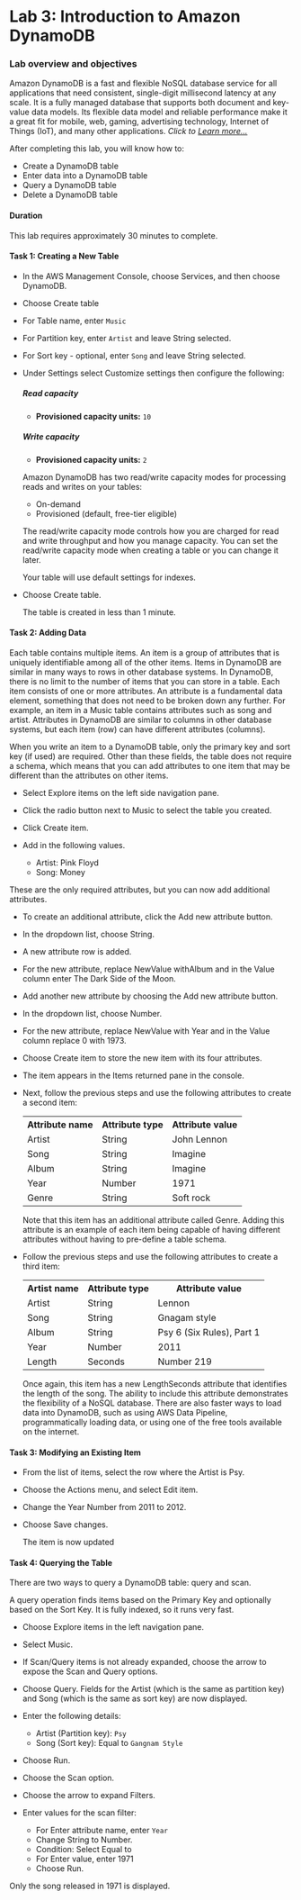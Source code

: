 #   Lab 3: Introduction to Amazon DynamoDB

### Lab overview and objectives

Amazon DynamoDB is a fast and flexible NoSQL database service for all applications that need consistent, single-digit millisecond latency at any scale. It is a fully managed database that supports both document and key-value data models. Its flexible data model and reliable performance make it a great fit for mobile, web, gaming, advertising technology, Internet of Things (IoT), and many other applications. _Click to [Learn more...](https://awseducate.instructure.com/courses/768/assignments/3147?module_item_id=13565)_

After completing this lab, you will know how to:

+   Create a DynamoDB table
+   Enter data into a DynamoDB table
+   Query a DynamoDB table
+   Delete a DynamoDB table

####   Duration
This lab requires approximately 30 minutes to complete.

####    Task 1: Creating a New Table

+   In the AWS Management Console, choose Services, and then choose DynamoDB.

+   Choose Create table
+   For Table name, enter `Music`
+   For Partition key, enter `Artist` and leave String selected.
+   For Sort key - optional, enter `Song` and leave String selected.
+   Under Settings select Customize settings then configure the following:

    #####   Read capacity
    +   <b>Provisioned capacity units:</b> `10`

    #####   Write capacity
    +   <b>Provisioned capacity units:</b> `2`

    Amazon DynamoDB has two read/write capacity modes for processing reads and writes on your tables:

    +   On-demand
    +   Provisioned (default, free-tier eligible)

    The read/write capacity mode controls how you are charged for read and write throughput and how you manage capacity. You can set the read/write capacity mode when creating a table or you can change it later.

    Your table will use default settings for indexes.

+   Choose Create table.
            
    The table is created in less than 1 minute.

####    Task 2: Adding Data

Each table contains multiple items. An item is a group of attributes that is uniquely identifiable among all of the other items. Items in DynamoDB are similar in many ways to rows in other database systems. In DynamoDB, there is no limit to the number of items that you can store in a table.
Each item consists of one or more attributes. An attribute is a fundamental data element, something that does not need to be broken down any further. For example, an item in a Music table contains attributes such as song and artist. Attributes in DynamoDB are similar to columns in other database systems, but each item (row) can have different attributes (columns).

When you write an item to a DynamoDB table, only the primary key and sort key (if used) are required.  Other than these fields, the table does not require a schema, which means that you can add attributes to one item that may be different than the attributes on other items.
+   Select Explore items on the left side navigation pane.

+   Click the radio button next to Music to select the table you created.

+   Click Create item.

+   Add in the following values.

    +   Artist: Pink Floyd
    +   Song: Money

These are the only required attributes, but you can now add additional attributes.
+   To create an additional attribute, click the Add new attribute button.

+   In the dropdown list, choose String.

+   A new attribute row is added.

+   For the new attribute, replace NewValue withAlbum and in the Value column enter The Dark Side of the Moon.

+   Add another new attribute by choosing the Add new attribute button.
+   In the dropdown list, choose Number.

+   For the new attribute, replace NewValue with Year and in the Value column replace 0 with 1973.
+   Choose Create item to store the new item with its four attributes.


+   The item appears in the Items returned pane in the console.
+   Next, follow the previous steps and use the following attributes to create a second item:
    <table>
    <tr>
    <th>Attribute name</td>
    <th>Attribute type</td>
    <th>Attribute value</td>
    </tr>

    <tr>
    <td>Artist</td>
    <td>String</td>
    <td>John Lennon</td>
    </tr>

    <tr>
    <td>Song</td>
    <td>String</td>
    <td>Imagine</td>
    </tr>

    <tr>
    <td>Album</td>
    <td>String</td>
    <td>Imagine</td>
    </tr>

    <tr>
    <td>Year</td>
    <td>Number</td>
    <td>1971</td>
    </tr>

    <tr>
    <td>Genre</td>
    <td>String</td>
    <td>Soft rock</td>
    </tr>

    </table>


    Note that this item has an additional attribute called Genre. Adding this attribute is an example of each item being capable of having different attributes without having to pre-define a table schema.

+   Follow the previous steps and use the following attributes to create a third item:
    <table>
    <tr>
    <th>Artist name</td>
    <th>Attribute type</td>
    <th>Attribute value</td>
    </tr>

    <tr>
    <td>Artist</td>
    <td>String</td>
    <td>Lennon</td>
    </tr>

    <tr>
    <td>Song</td>
    <td>String</td>
    <td>Gnagam style</td>
    </tr>

    <tr>
    <td>Album</td>
    <td>String</td>
    <td>Psy 6 (Six Rules), Part 1</td>
    </tr>

    <tr>
    <td>Year</td>
    <td>Number</td>
    <td>2011</td>
    </tr>

    <tr>
    <td>Length</td>
    <td>Seconds</td>
    <td>Number 219</td>
    </tr>

    </table>

    Once again, this item has a new LengthSeconds attribute that identifies the length of the song. The ability to include this attribute demonstrates the flexibility of a NoSQL database.
    There are also faster ways to load data into DynamoDB, such as using AWS Data Pipeline, programmatically loading data, or using one of the free tools available on the internet.

####    Task 3: Modifying an Existing Item

+   From the list of items, select the row where the Artist is Psy.

+   Choose the Actions menu, and select Edit item.

+   Change the Year Number from 2011 to 2012.
+   Choose Save changes.

    The item is now updated

####    Task 4: Querying the Table

There are two ways to query a DynamoDB table: query and scan.

A query operation finds items based on the Primary Key and optionally based on the Sort Key. It is fully indexed, so it runs very fast.

+   Choose Explore items in the left navigation pane.
+   Select Music.
+   If Scan/Query items is not already expanded, choose the arrow  to expose the Scan and Query options.
+   Choose Query.
    Fields for the Artist (which is the same as partition key) and Song (which is the same as sort key) are now displayed.

+   Enter the following details:
    +   Artist (Partition key): `Psy`
    +   Song (Sort key): Equal to `Gangnam Style`
+   Choose Run.
+   Choose the Scan option.
+   Choose the arrow  to expand Filters.
+   Enter values for the scan filter:

    +   For Enter attribute name, enter `Year`
    +   Change String to Number.
    +   Condition: Select Equal to
    +   For Enter value, enter 1971
    +   Choose Run.
    
Only the song released in 1971 is displayed.